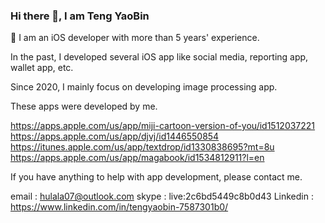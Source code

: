 ### Hi there 👋, I am Teng YaoBin

 🔭 I am an iOS developer with more than 5 years' experience.
 


In the past, I developed several iOS app like social media, reporting app, wallet app, etc.

 Since 2020, I mainly focus on developing image processing app.

 These apps were developed by me.

 https://apps.apple.com/us/app/miji-cartoon-version-of-you/id1512037221
 https://apps.apple.com/us/app/djvj/id1446550854
 https://itunes.apple.com/us/app/textdrop/id1330838695?mt=8u
 https://apps.apple.com/us/app/magabook/id1534812911?l=en
 

If you have anything to help with app development, please contact me.

email : hulala07@outlook.com
skype : live:2c6bd5449c8b0d43
Linkedin : https://www.linkedin.com/in/tengyaobin-7587301b0/


